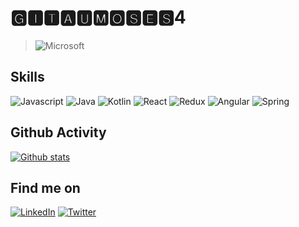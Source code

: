 # 🅶🅸🆃🅰🆄🅼🅾🆂🅴🆂4
> ![Microsoft](https://img.shields.io/badge/Microsoft-666666?style=for-the-badge&logo=microsoft&logoColor=white)

## Skills
![Javascript](https://img.shields.io/badge/JavaScript-F7DF1E?style=for-the-badge&logo=javascript&logoColor=black)
![Java](https://img.shields.io/badge/Java-ED8B00?style=for-the-badge&logo=java&logoColor=white)
![Kotlin](https://img.shields.io/badge/Kotlin-0095D5?&style=for-the-badge&logo=kotlin&logoColor=white)
![React](https://img.shields.io/badge/React-20232A?style=for-the-badge&logo=react&logoColor=61DAFB)
![Redux](https://img.shields.io/badge/Redux-593D88?style=for-the-badge&logo=redux&logoColor=white)
![Angular](https://img.shields.io/badge/Angular-DD0031?style=for-the-badge&logo=angular&logoColor=white)
![Spring](https://img.shields.io/badge/Spring-6DB33F?style=for-the-badge&logo=spring&logoColor=white)

## Github Activity
[![Github stats](https://github-readme-stats.vercel.app/api?username=gitaumoses4&count_private=true&theme=radical)](https://github.com/anuraghazra/github-readme-stats)

## Find me on

[![LinkedIn](https://img.shields.io/badge/LinkedIn-0077B5?style=for-the-badge&logo=linkedin&logoColor=white)](https://linkedin.com/in/moses-gitau)
[![Twitter](https://img.shields.io/badge/Twitter-1DA1F2?style=for-the-badge&logo=twitter&logoColor=white)](https://twitter.com/@_gitcoin)
